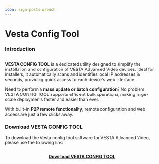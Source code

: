 ```yaml
---
icon: sign-posts-wrench
---
```


# Vesta Config Tool

### Introduction <a href="#introduction" id="introduction"></a>

<figure><img src="https://vesta-guide.gitbook.io/vesta-guide/~gitbook/image?url=https%3A%2F%2F1580875003-files.gitbook.io%2F%7E%2Ffiles%2Fv0%2Fb%2Fgitbook-x-prod.appspot.com%2Fo%2Fspaces%252FZJzpNocHhYVmD43GZobR%252Fuploads%252FLp6mweSnWAMjrmOSyBLA%252Fimage.png%3Falt%3Dmedia%26token%3De09761c1-1b60-4aeb-ba50-c84faf788c0b&#x26;width=768&#x26;dpr=4&#x26;quality=100&#x26;sign=d74dc4ea&#x26;sv=2" alt=""><figcaption></figcaption></figure>

**VESTA CONFIG TOOL** is a dedicated utility designed to simplify the installation and configuration of VESTA Advanced Video devices. Ideal for installers, it automatically scans and identifies local IP addresses in seconds, providing quick access to each device's web interface.

Need to perform a **mass update or batch configuration**? No problem VESTA CONFIG TOOL supports efficient bulk operations, making large-scale deployments faster and easier than ever.

With built-in **P2P remote functionality**, remote configuration and web access are just a few clicks away.

### Download **VESTA CONFIG TOOL** <a href="#download-vesta-config-tool" id="download-vesta-config-tool"></a>

To download the Vesta config tool software for VESTA Advanced Video, please use the following link:

<figure><img src="https://vesta-guide.gitbook.io/vesta-guide/~gitbook/image?url=https%3A%2F%2F1580875003-files.gitbook.io%2F%7E%2Ffiles%2Fv0%2Fb%2Fgitbook-x-prod.appspot.com%2Fo%2Fspaces%252FZJzpNocHhYVmD43GZobR%252Fuploads%252F84vAaQPglmjrMgJReX5z%252Fexe.ico%3Falt%3Dmedia%26token%3D229b20d3-6d05-4fb8-9ef2-ed63aa9b4bdc&#x26;width=768&#x26;dpr=1&#x26;quality=100&#x26;sign=85fdb5f2&#x26;sv=2" alt=""><figcaption></figcaption></figure>

<p align="center">​<a href="https://gofile.me/7yryF/HgHziidnS"><strong>Download VESTA CONFIG TOOL</strong></a></p>
